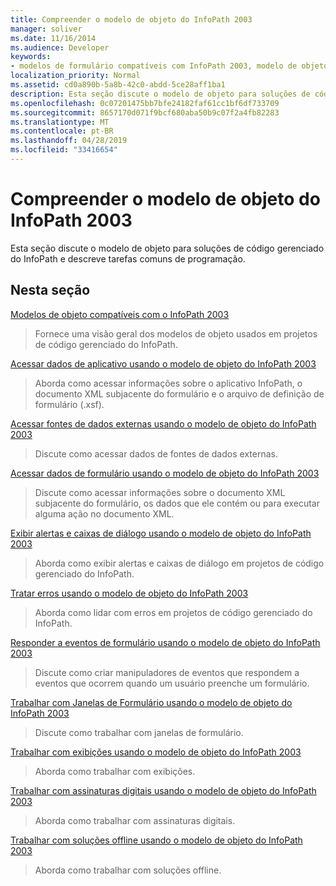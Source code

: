 ```yaml
---
title: Compreender o modelo de objeto do InfoPath 2003
manager: soliver
ms.date: 11/16/2014
ms.audience: Developer
keywords:
- modelos de formulário compatíveis com InfoPath 2003, modelo de objeto, modelo de objeto compatível com InfoPath 2003, modelos de objeto [InfoPath 2003]
localization_priority: Normal
ms.assetid: cd0a890b-5a8b-42c0-abdd-5ce28aff1ba1
description: Esta seção discute o modelo de objeto para soluções de código gerenciado do InfoPath e descreve tarefas comuns de programação.
ms.openlocfilehash: 0c07201475bb7bfe24182faf61cc1bf6df733709
ms.sourcegitcommit: 8657170d071f9bcf680aba50b9c07f2a4fb82283
ms.translationtype: MT
ms.contentlocale: pt-BR
ms.lasthandoff: 04/28/2019
ms.locfileid: "33416654"
---
```

# <a name="understanding-the-infopath-2003-object-model"></a>Compreender o modelo de objeto do InfoPath 2003

Esta seção discute o modelo de objeto para soluções de código gerenciado do InfoPath e descreve tarefas comuns de programação.
  
## <a name="in-this-section"></a>Nesta seção

[Modelos de objeto compatíveis com o InfoPath 2003](infopath-2003-compatible-object-models.md)
  
> Fornece uma visão geral dos modelos de objeto usados em projetos de código gerenciado do InfoPath.
    
[Acessar dados de aplicativo usando o modelo de objeto do InfoPath 2003](how-to-access-application-data-using-the-infopath-2003-object-model.md)
  
> Aborda como acessar informações sobre o aplicativo InfoPath, o documento XML subjacente do formulário e o arquivo de definição de formulário (.xsf).
    
[Acessar fontes de dados externas usando o modelo de objeto do InfoPath 2003](how-to-access-external-data-sources-using-the-infopath-2003-object-model.md)
  
> Discute como acessar dados de fontes de dados externas.
    
[Acessar dados de formulário usando o modelo de objeto do InfoPath 2003](how-to-access-form-data-using-the-infopath-2003-object-model.md)
  
> Discute como acessar informações sobre o documento XML subjacente do formulário, os dados que ele contém ou para executar alguma ação no documento XML.
    
[Exibir alertas e caixas de diálogo usando o modelo de objeto do InfoPath 2003](how-to-display-alerts-and-dialog-boxes-using-the-infopath-2003-object-model.md)
  
> Aborda como exibir alertas e caixas de diálogo em projetos de código gerenciado do InfoPath.
    
[Tratar erros usando o modelo de objeto do InfoPath 2003](how-to-handle-errors-using-the-infopath-2003-object-model.md)
  
> Aborda como lidar com erros em projetos de código gerenciado do InfoPath.
    
[Responder a eventos de formulário usando o modelo de objeto do InfoPath 2003](how-to-respond-to-form-events-using-the-infopath-2003-object-model.md)
  
> Discute como criar manipuladores de eventos que respondem a eventos que ocorrem quando um usuário preenche um formulário.
    
[Trabalhar com Janelas de Formulário usando o modelo de objeto do InfoPath 2003](how-to-work-with-form-windows-using-the-infopath-2003-object-model.md)
  
> Discute como trabalhar com janelas de formulário.
    
[Trabalhar com exibições usando o modelo de objeto do InfoPath 2003](how-to-work-with-views-using-the-infopath-2003-object-model.md)
  
> Aborda como trabalhar com exibições.
    
[Trabalhar com assinaturas digitais usando o modelo de objeto do InfoPath 2003](how-to-work-with-digital-signatures-using-the-infopath-2003-object-model.md)
  
> Aborda como trabalhar com assinaturas digitais.
    
[Trabalhar com soluções offline usando o modelo de objeto do InfoPath 2003](how-to-work-with-offline-solutions-using-the-infopath-2003-object-model.md)
  
> Aborda como trabalhar com soluções offline.
    

